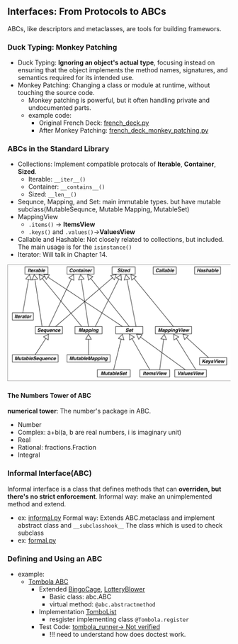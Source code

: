## Interfaces: From Protocols to ABCs
ABCs, like descriptors and metaclasses, are tools for building framewors. 

### Duck Typing: Monkey Patching
- Duck Typing: __Ignoring an object's actual type__, focusing instead on ensuring that the object implements the method names, signatures, and semantics required for its intended use.
- Monkey Patching: Changing a class or module at runtime, without touching the source code.
    - Monkey patching is powerful, but it often handling private and undocumented parts.
    - example code: 
        - Original French Deck: [french_deck.py](french_deck.py)
        - After Monkey Patching: [french_deck_monkey_patching.py](french_deck_monkey_patching.py)


### ABCs in the Standard Library
- Collections: Implement compatible protocals of __Iterable__, __Container__, __Sized__.
    - Iterable: `__iter__()` 
    - Container: `__contains__()`
    - Sized: `__len__()`
- Sequnce, Mapping, and Set: main immutable types. but have mutable subclass(MutableSequnce, Mutable Mapping, MutableSet)
- MappingView
    - `.items()` -> __ItemsView__ 
    - `.keys()` and `.values()`->__ValuesView__
- Callable and Hashable: Not closely related to collections, but included. The main usage is for the `isinstance()`
- Iterator: Will talk in Chapter 14.

![Collection.ABC's UML](figure/collections_uml.png)

#### The Numbers Tower of ABC
__numerical tower__: The number's package in ABC. 
- Number
- Complex: a+bi(a, b are real numbers, i is imaginary unit)
- Real 
- Rational: fractions.Fraction
- Integral


### Informal Interface(ABC)
Informal interface is a class that defines methods that can __overriden, but there's no strict enforcement__.
Informal way: make an unimplemented method and extend.
- ex: [informal.py](informal.py)
Formal way: Extends ABC.metaclass and implement abstract class and `__subclasshook__` The class which is used to check subclass
- ex: [formal.py](formal.py)


### Defining and Using an ABC
- example:
    - [Tombola ABC](tombola.py)
        - Extended [BingoCage](bingo.py), [LotteryBlower](lotto.py)
            - Basic class: abc.ABC
            - virtual method: `@abc.abstractmethod`
        - Implementation [TomboList](tombolist.py)
            - resgister implementing class `@Tombola.register`
        - Test Code: [tombola_runner-> Not verified](tombola_runner.py)
            - !!! need to understand how does doctest work.


